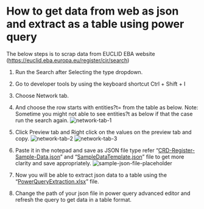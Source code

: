# How to get data from web as json and extract as a table using power query

The below steps is to scrap data from EUCLID EBA website (https://euclid.eba.europa.eu/register/cir/search)

1) Run the Search after Selecting the type dropdown.

2)	Go to developer tools by using the keyboard shortcut Ctrl + Shift + I

3)	Choose Network tab.

4)	And choose the row starts with entities?t= from the table as below. Note: Sometime you might not able to see entities?t as below  if that the case run the search again.
![network-tab-1](https://github.com/AmuthesWaran/Java-Foundation/assets/79437368/ba24ea04-0b56-4fd8-83b3-ac96554d2ea3)

5)	Click Preview tab and Right click on the values on the preview tab and copy.
![network-tab-2](https://github.com/AmuthesWaran/Java-Foundation/assets/79437368/ac4a09bd-7678-47e0-a274-a6681c502be1) 
![network-tab-3](https://github.com/AmuthesWaran/Java-Foundation/assets/79437368/000822d0-7dc4-4205-9b78-abc13df95851)

6)	Paste it in the notepad and save as JSON file type refer “[CRD-Register-Sample-Data.json](src/PowerQueryExtractionUsingExcel/CRD-Register-Sample-Data.json)” and “[SampleDataTemplate.json](src/PowerQueryExtractionUsingExcel/SampleDataTemplate.json)” file to get more clarity and save appropriately.
![sample-json-file-placeholder](https://github.com/AmuthesWaran/Java-Foundation/assets/79437368/33c8416d-3b91-4c98-89ba-5c50f2614f9e)

7)	Now you will be able to extract json data to a table using the “[PowerQueryExtraction.xlsx](src/PowerQueryExtractionUsingExcel/PowerQueryExtraction.xlsx)” file.
8)	Change the path of your json file in power query advanced editor and refresh the query to get data in a table format.
